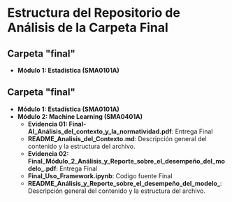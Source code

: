 # Estructura del Repositorio de Análisis de la Carpeta Final

## Carpeta "final"
- **Módulo 1: Estadística (SMA0101A)**
## Carpeta "final"
- **Módulo 1: Estadística (SMA0101A)**
- **Módulo 2: Machine Learning (SMA0401A)**
  - **Evidencia 01: Final-AI_Análisis_del_contexto_y_la_normatividad.pdf**: Entrega Final
  - **README_Analisis_del_Contexto.md**: Descripción general del contenido y la estructura del archivo.
  - **Evidencia 02: Final_Módulo_2_Análisis_y_Reporte_sobre_el_desempeño_del_modelo_.pdf**: Entrega Final
  - **Final_Uso_Framework.ipynb**: Codigo fuente Final
  -  **README_Análisis_y_Reporte_sobre_el_desempeño_del_modelo_**: Descripción general del contenido y la estructura del archivo.



